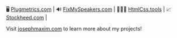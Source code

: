 🖥  [Plugmetrics.com](https://plugmetrics.com) | 
🔊  [FixMySpeakers.com](https://fixmyspeakers.com) |
👨🏻‍💻  [HtmlCss.tools](https://htmlcss.tools) | 
📈  [Stockheed.com](https://Stockheed.com) |

Visit [josephmaxim.com](https://josephmaxim.com) to learn more about my projects!

<!--
**josephmaxim/josephmaxim** is a ✨ _special_ ✨ repository because its `README.md` (this file) appears on your GitHub profile.

Here are some ideas to get you started:

- 🔭 I’m currently working on ...
- 🌱 I’m currently learning ...
- 👯 I’m looking to collaborate on ...
- 🤔 I’m looking for help with ...
- 💬 Ask me about ...
- 📫 How to reach me: ...
- 😄 Pronouns: ...
- ⚡ Fun fact: ...
-->
